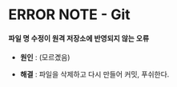 # ERROR NOTE - Git

#### 파일 명 수정이 원격 저장소에 반영되지 않는 오류

- <strong>원인</strong> : (모르곘음)

- <strong>해결</strong> : 파일을 삭제하고 다시 만들어 커밋, 푸쉬한다.

<!-- #### (문제) [22.00.00(날짜)]

- <strong>원인</strong> :

- <strong>해결</strong> :

<br/> -->

<!-- #### (문제) [22.00.00(날짜)]

- <a href="">블로그 포스트로 작성</a>

<br/> -->
